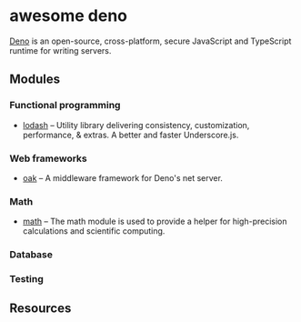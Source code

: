 # awesome deno

[Deno](https://github.com/denoland) is an open-source, cross-platform, secure JavaScript and TypeScript runtime for writing servers.

## Modules

### Functional programming

  * [lodash](https://github.com/lodash/lodash) – Utility library delivering consistency, customization, performance, & extras. A better and faster Underscore.js.

### Web frameworks

  * [oak](https://github.com/oakserver/oak) – A middleware framework for Deno's net server.

### Math

  * [math](https://github.com/axetroy/deno_math) – The math module is used to provide a helper for high-precision calculations and scientific computing.

### Database

### Testing

<!--

### HTTP

### Debugging / Profiling

### Logging

### Command-line utilities

### Filesystem

### Real-time

### Image

### Text

### Number

### Date

### URL

### Data validation

### Compression

### Network

### Security

### Miscellaneous

-->

## Resources
